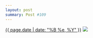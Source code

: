 ```yaml
---
layout: post
summary: Post #109
---
```


<p>
  <time><a href="/109">{{ page.date | date: "%B %e, %Y" }}</a></time>
  <a href="/109"><img src="{{ site.assets_url }}/109-640.jpg" srcset="{{ site.assets_url }}/109-1280.jpg 1280w, {{ site.assets_url }}/109-960.jpg 960w, {{ site.assets_url }}/109-640.jpg 640w, {{ site.assets_url }}/109-320.jpg 320w" sizes="(min-width: 700px) 50vw, calc(100vw - 2rem)" /></a>
</p>
